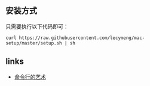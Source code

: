 

## 安装方式

只需要执行以下代码即可：

```shell
curl https://raw.githubusercontent.com/lecymeng/mac-setup/master/setup.sh | sh
```

## links

- [命令行的艺术](https://github.com/jlevy/the-art-of-command-line/blob/master/README-zh.md)
